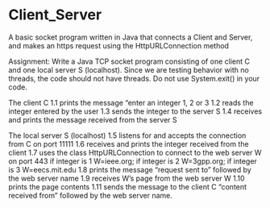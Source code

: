 # Client_Server

A basic socket program written in Java that connects a Client and Server, and makes an https request using the HttpURLConnection method

Assignment: Write a Java TCP socket program consisting of one client C and one local server S (localhost). Since we are testing behavior with no threads, the code should not have threads. Do not use System.exit() in your code.

The client C
1.1 prints the message “enter an integer 1, 2 or 3
1.2 reads the integer entered by the user
1.3 sends the integer to the server S
1.4 receives and prints the message received from the server S

The local server S (localhost)
1.5 listens for and accepts the connection from C on port 11111
1.6 receives and prints the integer received from the client
1.7 uses the class HttpURLConnection to connect to the web server W on port 443
if integer is 1 W=ieee.org; if integer is 2 W=3gpp.org; if integer is 3 W=eecs.mit.edu
1.8 prints the message “request sent to” followed by the web server name
1.9 receives W’s page from the web server W
1.10 prints the page contents
1.11 sends the message to the client C “content received from” followed by the web server name.
